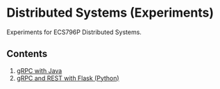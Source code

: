 # Distributed Systems (Experiments)

Experiments for ECS796P Distributed Systems.

## Contents

1. [gRPC with Java](/gRPC/)
2. [gRPC and REST with Flask (Python)](/gRPC-REST/)
